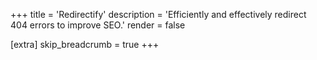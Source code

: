 +++
title = 'Redirectify'
description = 'Efficiently and effectively redirect 404 errors to improve SEO.'
render = false

[extra]
skip_breadcrumb = true
+++
